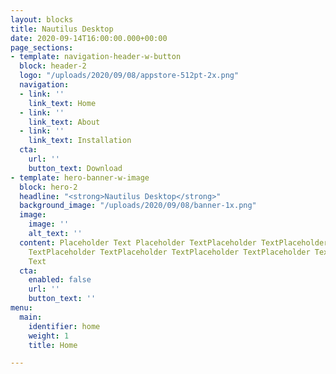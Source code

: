 ```yaml
---
layout: blocks
title: Nautilus Desktop
date: 2020-09-14T16:00:00.000+00:00
page_sections:
- template: navigation-header-w-button
  block: header-2
  logo: "/uploads/2020/09/08/appstore-512pt-2x.png"
  navigation:
  - link: ''
    link_text: Home
  - link: ''
    link_text: About
  - link: ''
    link_text: Installation
  cta:
    url: ''
    button_text: Download
- template: hero-banner-w-image
  block: hero-2
  headline: "<strong>Nautilus Desktop</strong>"
  background_image: "/uploads/2020/09/08/banner-1x.png"
  image:
    image: ''
    alt_text: ''
  content: Placeholder Text Placeholder TextPlaceholder TextPlaceholder TextPlaceholder
    TextPlaceholder TextPlaceholder TextPlaceholder TextPlaceholder TextPlaceholder
    Text
  cta:
    enabled: false
    url: ''
    button_text: ''
menu:
  main:
    identifier: home
    weight: 1
    title: Home

---
```

